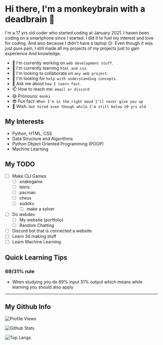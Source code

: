 # Hi there, I'm a monkeybrain with a deadbrain 👋

I'm a 17 yrs old coder who started coding at January 2021.
I haven been coding on a smartphone since I started.
I did it to fuel my interest and love for coding.
And also because I didn't have a laptop 😔.
Even though it was just pure pain, I still made all
my projects of my projects just to gain experience
And knowledge.

- 🔭 I'm currently working on `web development stuff`.
- 🌱 I'm currently learning `html and css`.
- 👯 I'm looking to collaborate on `any web project`.
- 🤔 I'm looking for `help with understanding concepts`.
- 💬 Ask me about `how I learn fast`.
- 📫 How to reach me: `email or discord`
- 😄 Pronouns: `monki`
- 😎 Fun fact: `When I'm in the right mood I'll never give you up`
- 🌟 Wish: `Get hired even though while I'm still below 20 yrs old`

## My Interests

- Python, HTML, CSS
- Data Structure and Algorithms
- Python Object Oriented Programming (POOP)
- Machine Learning

## My TODO

- [ ] Make CLI Games
  - [ ] snakegame
  - [ ] tetris
  - [ ] pacman
  - [ ] chess
  - [ ] sudoku
    - [ ] make a solver

- [ ] Do webdev
  - [ ] My website (portfolio)
  - [ ] Random Chatting

- [ ] Discord bot that is connected a website
- [ ] Learn 3d making stuff
- [ ] Learn Machine Learning

## Quick Learning Tips

### 69/31% rule

- When studying you do 69% input 31% output which means while learning you
  should also apply

---

## My Github Info

![Profile Views](https://api.ghprofile.me/view?username=m0nk3ybraindead&label=profile_views)

![Github Stats](https://github-readme-stats.vercel.app/api?username=m0nk3ybraindead&show_icons=true&theme=algolia)

![Top Langs](https://github-readme-stats.vercel.app/api/top-langs/?username=m0nk3ybraindead&theme=algolia)
